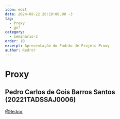 ```yaml
---
icon: edit
date: 2024-08-22 20:10:00.00 -3
tag:
  - Proxy
  - gof
category:
  - seminario-2
order: 10
excerpt: Apresentação do Padrão de Projeto Proxy
author: Redror
---
```

# Proxy
## Pedro Carlos de Gois Barros Santos (20221TADSSAJ0006)
[@Redror](https://github.com/Redror)

<!-- @include: ../../../includes/seminario-2-Redror/README.md -->
